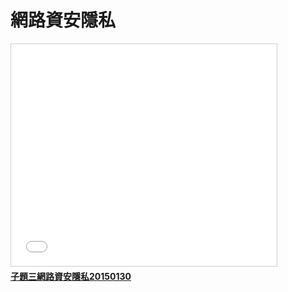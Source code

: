 # 網路資安隱私
<iframe src="//www.slideshare.net/slideshow/embed_code/44206796" width="425" height="355" frameborder="0" marginwidth="0" marginheight="0" scrolling="no" style="border:1px solid #CCC; border-width:1px; margin-bottom:5px; max-width: 100%;" allowfullscreen> </iframe> <div style="margin-bottom:5px"> <strong> <a href="//www.slideshare.net/ssusera05b0b/20150130-44206796" title="子題三網路資安隱私20150130" target="_blank">子題三網路資安隱私20150130</a> </strong> </div>
